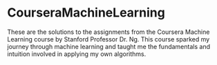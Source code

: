 # CourseraMachineLearning

These are the solutions to the assignments from the Coursera Machine Learning course by Stanford Professor Dr. Ng. This course sparked my journey through machine learning and taught me the fundamentals and intuition involved in applying my own algorithms.
